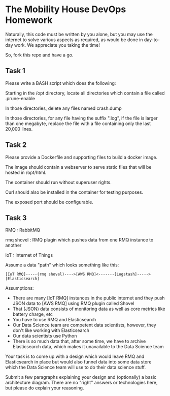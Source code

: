 # The Mobility House DevOps Homework

Naturally, this code must be written by you alone, but you may
use the internet to solve various aspects as required, as would
be done in day-to-day work. We appreciate you taking the time!

So, fork this repo and have a go.

## Task 1

Please write a BASH script which does the following:

Starting in the /opt directory, locate all directories which contain
a file called .prune-enable

In those directories, delete any files named crash.dump

In those directories, for any file having the suffix ".log", if the
file is larger than one megabyte, replace the file with a file containing
only the last 20,000 lines.


## Task 2

Please provide a Dockerfile and supporting files to build a docker image.

The image should contain a webserver to serve static files that will be
hosted in /opt/html.

The container should run without superuser rights.

Curl should also be installed in the container for testing purposes.

The exposed port should be configurable.


## Task 3

RMQ
: RabbitMQ

rmq shovel
: RMQ plugin which pushes data from one RMQ instance to another

IoT
: Internet of Things

Assume a data "path" which looks something like this:

    [IoT RMQ]-----(rmq shovel)---->[AWS RMQ]<-------[Logstash]----->[Elasticsearch]

Assumptions:

- There are many [IoT RMQ] instances in the public internet and they push
  JSON data to [AWS RMQ] using RMQ plugin called Shovel
- That (JSON) data consists of monitoring data as well as core metrics
  like battery charge, etc
- You have to use RMQ and Elasticsearch
- Our Data Science team are competent data scientists, however, they don't
  like working with Elasticsearch
- Our data scientists use Python
- There is so much data that, after some time, we have to archive Elasticsearch data,
  which makes it unavailable to the Data Science team

Your task is to come up with a design which would leave RMQ and Elasticsearch in place
but would also funnel data into some data store which the Data Science team
will use to do their data science stuff.

Submit a few paragraphs explaining your design and (optionally) a basic architecture diagram.
There are no "right" answers or technologies here, but please do explain your reasoning.
